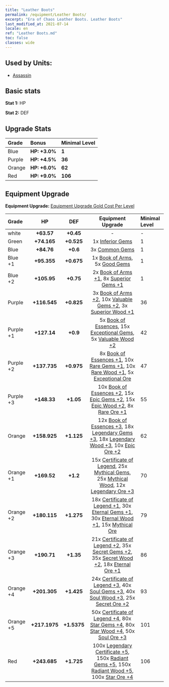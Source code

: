 ```yaml
---
title: "Leather Boots"
permalink: /equipment/Leather Boots/
excerpt: "Era of Chaos Leather Boots. Leather Boots"
last_modified_at: 2021-07-14
locale: en
ref: "Leather Boots.md"
toc: false
classes: wide
---
```


## Used by Units:

* [Assassin](/units/Assassin/) 


## Basic stats
 **Stat 1:** HP

 **Stat 2:** DEF

## Upgrade Stats

  |     Grade    |   Bonus | Minimal Level | 
  |:-------------|:--------|:--------------| 
  | Blue | **HP: +3.0%** | **1** | 
  | Purple | **HP: +4.5%** | **36** | 
  | Orange | **HP: +6.0%** | **62** | 
  | Red | **HP: +9.0%** | **106** | 


## Equipment Upgrade
 **Equipment Upgrade:** [Equipment Upgrade Gold Cost Per Level](/equipment/EquipmentUpgradeCostPerLevel/) 

  |          Grade      | HP | DEF | Equipment Upgrade | Minimal Level |
  |:--------------------|:---------:|:---------:|:----------------:|:--------------|
  | white | **+63.57** | **+0.45** | - | - |
  | Green | **+74.165** | **+0.525** | 1x [Inferior Gems](/Items/mat_4/) | 1 |
  | Blue | **+84.76** | **+0.6** | 3x [Common Gems](/Items/mat_10/) | 1 |
  | Blue +1 | **+95.355** | **+0.675** | 1x [Book of Arms](/Items/mat_18/), 5x [Good Gems](/Items/mat_16/) | 1 |
  | Blue +2 | **+105.95** | **+0.75** | 2x [Book of Arms +1](/Items/mat_25/), 8x [Superior Gems +1](/Items/mat_23/) | 1 |
  | Purple | **+116.545** | **+0.825** | 3x [Book of Arms +2](/Items/mat_32/), 10x [Valuable Gems +2](/Items/mat_30/), 3x [Superior Wood +1](/Items/mat_20/) | 36 |
  | Purple +1 | **+127.14** | **+0.9** | 5x [Book of Essences](/Items/mat_39/), 15x [Exceptional Gems](/Items/mat_37/), 5x [Valuable Wood +2](/Items/mat_27/) | 42 |
  | Purple +2 | **+137.735** | **+0.975** | 8x [Book of Essences +1](/Items/mat_46/), 10x [Rare Gems +1](/Items/mat_44/), 10x [Rare Wood +1](/Items/mat_41/), 5x [Exceptional Ore](/Items/mat_33/) | 47 |
  | Purple +3 | **+148.33** | **+1.05** | 10x [Book of Essences +2](/Items/mat_53/), 15x [Epic Gems +2](/Items/mat_51/), 15x [Epic Wood +2](/Items/mat_48/), 8x [Rare Ore +1](/Items/mat_40/) | 55 |
  | Orange | **+158.925** | **+1.125** | 12x [Book of Essences +3](/Items/mat_60/), 18x [Legendary Gems +3](/Items/mat_58/), 18x [Legendary Wood +3](/Items/mat_55/), 10x [Epic Ore +2](/Items/mat_47/) | 62 |
  | Orange +1 | **+169.52** | **+1.2** | 15x [Certificate of Legend](/Items/mat_67/), 25x [Mythical Gems](/Items/mat_65/), 25x [Mythical Wood](/Items/mat_62/), 12x [Legendary Ore +3](/Items/mat_54/) | 70 |
  | Orange +2 | **+180.115** | **+1.275** | 18x [Certificate of Legend +1](/Items/mat_74/), 30x [Eternal Gems +1](/Items/mat_72/), 30x [Eternal Wood +1](/Items/mat_69/), 15x [Mythical Ore](/Items/mat_61/) | 79 |
  | Orange +3 | **+190.71** | **+1.35** | 21x [Certificate of Legend +2](/Items/mat_81/), 35x [Secret Gems +2](/Items/mat_79/), 35x [Secret Wood +2](/Items/mat_76/), 18x [Eternal Ore +1](/Items/mat_68/) | 86 |
  | Orange +4 | **+201.305** | **+1.425** | 24x [Certificate of Legend +3](/Items/mat_88/), 40x [Soul Gems +3](/Items/mat_86/), 40x [Soul Wood +3](/Items/mat_83/), 25x [Secret Ore +2](/Items/mat_75/) | 93 |
  | Orange +5 | **+217.1975** | **+1.5375** | 50x [Certificate of Legend +4](/Items/mat_95/), 80x [Star Gems +4](/Items/mat_93/), 80x [Star Wood +4](/Items/mat_90/), 50x [Soul Ore +3](/Items/mat_82/) | 101 |
  | Red | **+243.685** | **+1.725** | 100x [Legendary Certificate +5](/Items/mat_102/), 150x [Radiant Gems +5](/Items/mat_100/), 150x [Radiant Wood +5](/Items/mat_97/), 100x [Star Ore +4](/Items/mat_89/) | 106 |

